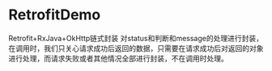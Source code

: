 # RetrofitDemo
Retrofit+RxJava+OkHttp链式封装
对status和判断和message的处理进行封装，在调用时，我们只关心请求成功后返回的数据，只需要在请求成功后对返回的对象进行处理，而请求失败或者其他情况全部进行封装，不在调用时处理。
